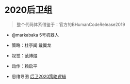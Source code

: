 # 2020后卫组
> 整个代码体系借鉴于：官方的BHumanCodeRelease2019

* @markabaka 5号机器人
* 策略：杜亭闻 戴翼龙
* 视觉：范博煜
* 动作：赖启平

* 思维导图 [后卫2020策略逻辑](https://mm.edrawsoft.cn/map.html?code=4xxTpTk47A)
